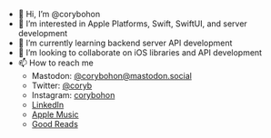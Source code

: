 - 👋 Hi, I’m @corybohon
- 👀 I’m interested in Apple Platforms, Swift, SwiftUI, and server development
- 🌱 I’m currently learning backend server API development
- 💞️ I’m looking to collaborate on iOS libraries and API development
- 📫 How to reach me 
  * Mastodon: [@corybohon@mastodon.social](https://mastodon.social/@corybohon)
  * Twitter: [@coryb](https://twitter.com/coryb)
  * Instagram: [corybohon](https://instagram.com/corybohon)
  * [LinkedIn](https://www.linkedin.com/in/corybohon/)
  * [Apple Music](https://itunes.apple.com/profile/corybohon)
  * [Good Reads](https://www.goodreads.com/user/show/66376829-cory-bohon)


<!---
corybohon/corybohon is a ✨ special ✨ repository because its `README.md` (this file) appears on your GitHub profile.
You can click the Preview link to take a look at your changes.
--->
